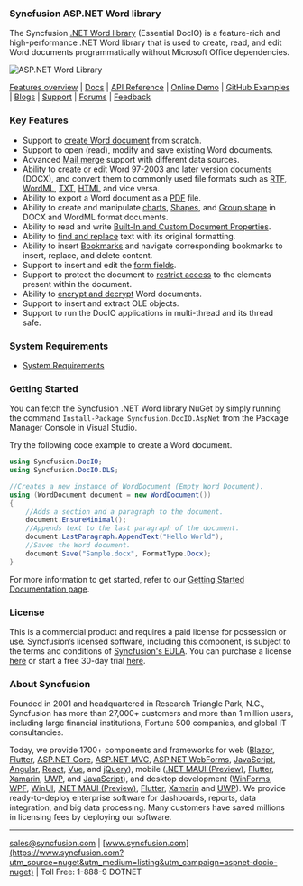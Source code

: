 ### Syncfusion ASP.NET Word library
The Syncfusion [.NET Word library](https://www.syncfusion.com/word-framework/net/word-library?utm_source=nuget&utm_medium=listing&utm_campaign=aspnet-docio-nuget) (Essential DocIO) is a feature-rich and high-performance .NET Word library that is used to create, read, and edit Word documents programmatically without Microsoft Office dependencies.

![ASP.NET Word Library](https://cdn.syncfusion.com/nuget-readme/fileformats/net-word-library.png)

[Features overview](https://www.syncfusion.com/word-framework/net/word-library?utm_source=nuget&utm_medium=listing&utm_campaign=aspnet-docio-nuget) | [Docs](https://help.syncfusion.com/file-formats/docio/overview?utm_source=nuget&utm_medium=listing&utm_campaign=aspnet-docio-nuget) | [API Reference](https://help.syncfusion.com/cr/file-formats/Syncfusion.DocIO.html?utm_source=nuget&utm_medium=listing&utm_campaign=aspnet-docio-nuget) | [Online Demo](https://ej2.syncfusion.com/aspnetmvc/DocIO/UpdateFields?utm_source=nuget&utm_medium=listing&utm_campaign=aspnet-docio-nuget#/material) | [GitHub Examples](https://github.com/SyncfusionExamples/DocIO-Examples?utm_source=nuget&utm_medium=listing&utm_campaign=aspnet-docio-nuget) | [Blogs](https://www.syncfusion.com/blogs/?utm_source=nuget&utm_medium=listing&utm_campaign=aspnet-docio-nuget&s=docio) | [Support](https://support.syncfusion.com/create?utm_source=nuget&utm_medium=listing&utm_campaign=aspnet-docio-nuget) | [Forums](https://www.syncfusion.com/forums?utm_source=nuget&utm_medium=listing&utm_campaign=aspnet-docio-nuget) | [Feedback](https://www.syncfusion.com/feedback/wpf?utm_source=nuget&utm_medium=listing&utm_campaign=aspnet-docio-nuget)

### Key Features
* Support to [create Word document](https://help.syncfusion.com/file-formats/docio/getting-started?utm_source=nuget&utm_medium=listing&utm_campaign=aspnet-docio-nuget) from scratch.
* Support to open (read), modify and save existing Word documents.
* Advanced [Mail merge](https://help.syncfusion.com/file-formats/docio/working-with-mailmerge?utm_source=nuget&utm_medium=listing&utm_campaign=aspnet-docio-nuget) support with different data sources.
* Ability to create or edit Word 97-2003 and later version documents (DOCX), and convert them to commonly used file formats such as [RTF](https://help.syncfusion.com/file-formats/docio/rtf?utm_source=nuget&utm_medium=listing&utm_campaign=aspnet-docio-nuget), [WordML](https://help.syncfusion.com/file-formats/docio/word-file-formats?utm_source=nuget&utm_medium=listing&utm_campaign=aspnet-docio-nuget#word-processing-xml-xml), [TXT](https://help.syncfusion.com/file-formats/docio/text?utm_source=nuget&utm_medium=listing&utm_campaign=aspnet-docio-nuget), [HTML](https://help.syncfusion.com/file-formats/docio/html?utm_source=nuget&utm_medium=listing&utm_campaign=aspnet-docio-nuget) and vice versa.
* Ability to export a Word document as a [PDF](https://help.syncfusion.com/file-formats/docio/word-to-pdf?utm_source=nuget&utm_medium=listing&utm_campaign=aspnet-docio-nuget) file.
* Ability to create and manipulate [charts](https://help.syncfusion.com/file-formats/docio/working-with-charts?utm_source=nuget&utm_medium=listing&utm_campaign=aspnet-docio-nuget), [Shapes](https://help.syncfusion.com/file-formats/docio/working-with-shapes?utm_source=nuget&utm_medium=listing&utm_campaign=aspnet-docio-nuget), and [Group shape](https://help.syncfusion.com/file-formats/docio/working-with-shapes?utm_source=nuget&utm_medium=listing&utm_campaign=aspnet-docio-nuget#grouping-shapes) in DOCX and WordML format documents.
* Ability to read and write [Built-In and Custom Document Properties](https://help.syncfusion.com/file-formats/docio/working-with-word-document?utm_source=nuget&utm_medium=listing&utm_campaign=aspnet-docio-nuget#working-with-word-document-properties).
* Ability to [find and replace](https://help.syncfusion.com/file-formats/docio/working-with-find-and-replace?utm_source=nuget&utm_medium=listing&utm_campaign=aspnet-docio-nuget) text with its original formatting.
* Ability to insert [Bookmarks](https://help.syncfusion.com/file-formats/docio/working-with-bookmarks?utm_source=nuget&utm_medium=listing&utm_campaign=aspnet-docio-nuget) and navigate corresponding bookmarks to insert, replace, and delete content.
* Support to insert and edit the [form fields](https://help.syncfusion.com/file-formats/docio/working-with-form-fields?utm_source=nuget&utm_medium=listing&utm_campaign=aspnet-docio-nuget).
* Support to protect the document to [restrict access](https://help.syncfusion.com/file-formats/docio/working-with-security?utm_source=nuget&utm_medium=listing&utm_campaign=aspnet-docio-nuget#protecting-word-document-from-editing) to the elements present within the document.
* Ability to [encrypt and decrypt](https://help.syncfusion.com/file-formats/docio/working-with-security?utm_source=nuget&utm_medium=listing&utm_campaign=aspnet-docio-nuget) Word documents.
* Support to insert and extract OLE objects.
* Support to run the DocIO applications in multi-thread and its thread safe.

### System Requirements
* [System Requirements](https://help.syncfusion.com/file-formats/installation-and-upgrade/system-requirements?utm_source=nuget&utm_medium=listing&utm_campaign=aspnet-docio-nuget)

### Getting Started
You can fetch the Syncfusion .NET Word library NuGet by simply running the command `Install-Package Syncfusion.DocIO.AspNet` from the Package Manager Console in Visual Studio.

Try the following code example to create a Word document.

```csharp
using Syncfusion.DocIO;
using Syncfusion.DocIO.DLS;

//Creates a new instance of WordDocument (Empty Word Document).
using (WordDocument document = new WordDocument())
{
    //Adds a section and a paragraph to the document.
    document.EnsureMinimal();
    //Appends text to the last paragraph of the document.
    document.LastParagraph.AppendText("Hello World");
    //Saves the Word document.
    document.Save("Sample.docx", FormatType.Docx);
}
```

For more information to get started, refer to our [Getting Started Documentation page](https://help.syncfusion.com/file-formats/docio/getting-started?utm_source=nuget&utm_medium=listing&utm_campaign=aspnet-docio-nuget).

### License
This is a commercial product and requires a paid license for possession or use. Syncfusion’s licensed software, including this component, is subject to the terms and conditions of [Syncfusion's EULA](https://www.syncfusion.com/eula/es/?utm_source=nuget&utm_medium=listing&utm_campaign=aspnet-docio-nuget). You can purchase a license [here]( https://www.syncfusion.com/sales/products?utm_source=nuget&utm_medium=listing&utm_campaign=aspnet-docio-nuget) or start a free 30-day trial [here](https://www.syncfusion.com/account/manage-trials/start-trials?utm_source=nuget&utm_medium=listing&utm_campaign=aspnet-docio-nuget).

### About Syncfusion
Founded in 2001 and headquartered in Research Triangle Park, N.C., Syncfusion has more than 27,000+ customers and more than 1 million users, including large financial institutions, Fortune 500 companies, and global IT consultancies.

Today, we provide 1700+ components and frameworks for web ([Blazor](https://www.syncfusion.com/blazor-components?utm_source=nuget&utm_medium=listing&utm_campaign=aspnet-docio-nuget), [Flutter](https://www.syncfusion.com/flutter-widgets?utm_source=nuget&utm_medium=listing&utm_campaign=aspnet-docio-nuget), [ASP.NET Core](https://www.syncfusion.com/aspnet-core-ui-controls?utm_source=nuget&utm_medium=listing&utm_campaign=aspnet-docio-nuget), [ASP.NET MVC](https://www.syncfusion.com/aspnet-mvc-ui-controls?utm_source=nuget&utm_medium=listing&utm_campaign=aspnet-docio-nuget), [ASP.NET WebForms](https://www.syncfusion.com/jquery/aspnet-webforms-ui-controls?utm_source=nuget&utm_medium=listing&utm_campaign=aspnet-docio-nuget), [JavaScript](https://www.syncfusion.com/javascript-ui-controls?utm_source=nuget&utm_medium=listing&utm_campaign=aspnet-docio-nuget), [Angular](https://www.syncfusion.com/angular-ui-components?utm_source=nuget&utm_medium=listing&utm_campaign=aspnet-docio-nuget), [React](https://www.syncfusion.com/react-ui-components?utm_source=nuget&utm_medium=listing&utm_campaign=aspnet-docio-nuget), [Vue](https://www.syncfusion.com/vue-ui-components?utm_source=nuget&utm_medium=listing&utm_campaign=aspnet-docio-nuget), and [jQuery](https://www.syncfusion.com/jquery-ui-widgets?utm_source=nuget&utm_medium=listing&utm_campaign=aspnet-docio-nuget)), mobile ([.NET MAUI (Preview)](https://www.syncfusion.com/maui-controls?utm_source=nuget&utm_medium=listing&utm_campaign=aspnet-docio-nuget), [Flutter](https://www.syncfusion.com/flutter-widgets?utm_source=nuget&utm_medium=listing&utm_campaign=aspnet-docio-nuget), [Xamarin](https://www.syncfusion.com/xamarin-ui-controls?utm_source=nuget&utm_medium=listing&utm_campaign=aspnet-docio-nuget), [UWP](https://www.syncfusion.com/uwp-ui-controls?utm_source=nuget&utm_medium=listing&utm_campaign=aspnet-docio-nuget), and [JavaScript](https://www.syncfusion.com/javascript-ui-controls?utm_source=nuget&utm_medium=listing&utm_campaign=aspnet-docio-nuget)), and desktop development ([WinForms](https://www.syncfusion.com/winforms-ui-controls?utm_source=nuget&utm_medium=listing&utm_campaign=aspnet-docio-nuget), [WPF](https://www.syncfusion.com/wpf-ui-controls?utm_source=nuget&utm_medium=listing&utm_campaign=aspnet-docio-nuget), [WinUI](https://www.syncfusion.com/winui-controls?utm_source=nuget&utm_medium=listing&utm_campaign=aspnet-docio-nuget), [.NET MAUI (Preview)](https://www.syncfusion.com/maui-controls?utm_source=nuget&utm_medium=listing&utm_campaign=aspnet-docio-nuget), [Flutter](https://www.syncfusion.com/flutter-widgets?utm_source=nuget&utm_medium=listing&utm_campaign=aspnet-docio-nuget), [Xamarin](https://www.syncfusion.com/xamarin-ui-controls?utm_source=nuget&utm_medium=listing&utm_campaign=aspnet-docio-nuget) and [UWP](https://www.syncfusion.com/uwp-ui-controls?utm_source=nuget&utm_medium=listing&utm_campaign=aspnet-docio-nuget)). We provide ready-to-deploy enterprise software for dashboards, reports, data integration, and big data processing. Many customers have saved millions in licensing fees by deploying our software.

___

[sales@syncfusion.com](mailto:sales@syncfusion.com?Subject=Syncfusion%20ASPNET%20DocIO%20-%20NuGet) | [www.syncfusion.com](https://www.syncfusion.com?utm_source=nuget&utm_medium=listing&utm_campaign=aspnet-docio-nuget) | Toll Free: 1-888-9 DOTNET